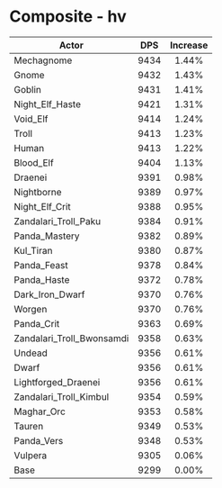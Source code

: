 # Composite - hv
| Actor | DPS | Increase |
|---|:---:|:---:|
|Mechagnome|9434|1.44%|
|Gnome|9432|1.43%|
|Goblin|9431|1.41%|
|Night_Elf_Haste|9421|1.31%|
|Void_Elf|9414|1.24%|
|Troll|9413|1.23%|
|Human|9413|1.22%|
|Blood_Elf|9404|1.13%|
|Draenei|9391|0.98%|
|Nightborne|9389|0.97%|
|Night_Elf_Crit|9388|0.95%|
|Zandalari_Troll_Paku|9384|0.91%|
|Panda_Mastery|9382|0.89%|
|Kul_Tiran|9380|0.87%|
|Panda_Feast|9378|0.84%|
|Panda_Haste|9372|0.78%|
|Dark_Iron_Dwarf|9370|0.76%|
|Worgen|9370|0.76%|
|Panda_Crit|9363|0.69%|
|Zandalari_Troll_Bwonsamdi|9358|0.63%|
|Undead|9356|0.61%|
|Dwarf|9356|0.61%|
|Lightforged_Draenei|9356|0.61%|
|Zandalari_Troll_Kimbul|9354|0.59%|
|Maghar_Orc|9353|0.58%|
|Tauren|9349|0.53%|
|Panda_Vers|9348|0.53%|
|Vulpera|9305|0.06%|
|Base|9299|0.00%|
